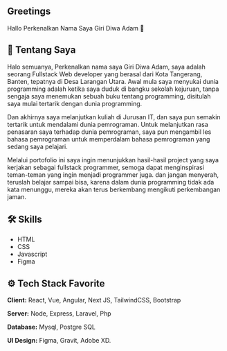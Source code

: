 
## Greetings
Hallo Perkenalkan Nama Saya Giri Diwa Adam 👋


## 🚀 Tentang Saya

Halo semuanya, Perkenalkan nama saya Giri Diwa Adam, saya adalah seorang Fullstack Web developer yang berasal dari Kota Tangerang, Banten, tepatnya di Desa Larangan Utara. Awal mula saya menyukai dunia programming adalah ketika saya duduk di bangku sekolah kejuruan, tanpa sengaja saya menemukan sebuah buku tentang programming, disitulah saya mulai tertarik dengan dunia programming.

Dan akhirnya saya melanjutkan kuliah di Jurusan IT, dan saya pun semakin tertarik untuk mendalami dunia pemrograman. Untuk melanjutkan rasa penasaran saya terhadap dunia pemrograman, saya pun mengambil les bahasa pemrograman untuk memperdalam bahasa pemrograman yang sedang saya pelajari.

Melalui portofolio ini saya ingin menunjukkan hasil-hasil project yang saya kerjakan sebagai fullstack programmer, semoga dapat menginspirasi teman-teman yang ingin menjadi programmer juga. dan jangan menyerah, teruslah belajar sampai bisa, karena dalam dunia programming tidak ada kata menunggu, mereka akan terus berkembang mengikuti perkembangan jaman.
## 🛠 Skills

- HTML  
- CSS
- Javascript
- Figma




## ⚙️ Tech Stack Favorite

**Client:** React, Vue, Angular, Next JS, TailwindCSS, Bootstrap

**Server:** Node, Express, Laravel, Php

**Database:** Mysql, Postgre SQL

**UI Design:** Figma, Gravit, Adobe XD.


